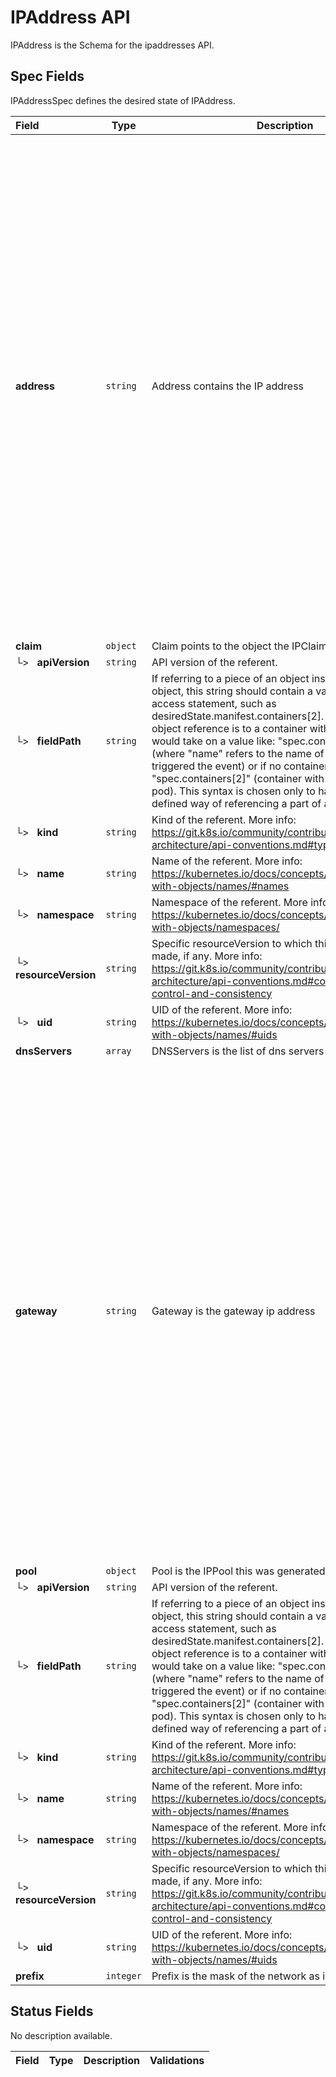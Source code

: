 # IPAddress API

IPAddress is the Schema for the ipaddresses API.

## Spec Fields

IPAddressSpec defines the desired state of IPAddress.

| Field | Type | Description | Validations |
|:---|---|---|---|
|  **address** | `string` | Address contains the IP address | `Pattern=((^((([0-9]\|[1-9][0-9]\|1[0-9]{2}\|2[0-4][0-9]\|25[0-5])\.){3}([0-9]\|[1-9][0-9]\|1[0-9]{2}\|2[0-4][0-9]\|25[0-5]))$)\|(^(([0-9a-fA-F]{1,4}:){7,7}[0-9a-fA-F]{1,4}\|([0-9a-fA-F]{1,4}:){1,7}:\|([0-9a-fA-F]{1,4}:){1,6}:[0-9a-fA-F]{1,4}\|([0-9a-fA-F]{1,4}:){1,5}(:[0-9a-fA-F]{1,4}){1,2}\|([0-9a-fA-F]{1,4}:){1,4}(:[0-9a-fA-F]{1,4}){1,3}\|([0-9a-fA-F]{1,4}:){1,3}(:[0-9a-fA-F]{1,4}){1,4}\|([0-9a-fA-F]{1,4}:){1,2}(:[0-9a-fA-F]{1,4}){1,5}\|[0-9a-fA-F]{1,4}:((:[0-9a-fA-F]{1,4}){1,6})\|:((:[0-9a-fA-F]{1,4}){1,7}\|:))$))` |
|  **claim** | `object` | Claim points to the object the IPClaim was created for. | N/A |
| └>&nbsp;&nbsp; **apiVersion** | `string` | API version of the referent. | N/A |
| └>&nbsp;&nbsp; **fieldPath** | `string` | If referring to a piece of an object instead of an entire object, this string should contain a valid JSON/Go field access statement, such as desiredState.manifest.containers[2]. For example, if the object reference is to a container within a pod, this would take on a value like: "spec.containers{name}" (where "name" refers to the name of the container that triggered the event) or if no container name is specified "spec.containers[2]" (container with index 2 in this pod). This syntax is chosen only to have some well-defined way of referencing a part of an object. | N/A |
| └>&nbsp;&nbsp; **kind** | `string` | Kind of the referent. More info: https://git.k8s.io/community/contributors/devel/sig-architecture/api-conventions.md#types-kinds | N/A |
| └>&nbsp;&nbsp; **name** | `string` | Name of the referent. More info: https://kubernetes.io/docs/concepts/overview/working-with-objects/names/#names | N/A |
| └>&nbsp;&nbsp; **namespace** | `string` | Namespace of the referent. More info: https://kubernetes.io/docs/concepts/overview/working-with-objects/namespaces/ | N/A |
| └>&nbsp;&nbsp; **resourceVersion** | `string` | Specific resourceVersion to which this reference is made, if any. More info: https://git.k8s.io/community/contributors/devel/sig-architecture/api-conventions.md#concurrency-control-and-consistency | N/A |
| └>&nbsp;&nbsp; **uid** | `string` | UID of the referent. More info: https://kubernetes.io/docs/concepts/overview/working-with-objects/names/#uids | N/A |
|  **dnsServers** | `array` | DNSServers is the list of dns servers | N/A |
|  **gateway** | `string` | Gateway is the gateway ip address | `Pattern=((^((([0-9]\|[1-9][0-9]\|1[0-9]{2}\|2[0-4][0-9]\|25[0-5])\.){3}([0-9]\|[1-9][0-9]\|1[0-9]{2}\|2[0-4][0-9]\|25[0-5]))$)\|(^(([0-9a-fA-F]{1,4}:){7,7}[0-9a-fA-F]{1,4}\|([0-9a-fA-F]{1,4}:){1,7}:\|([0-9a-fA-F]{1,4}:){1,6}:[0-9a-fA-F]{1,4}\|([0-9a-fA-F]{1,4}:){1,5}(:[0-9a-fA-F]{1,4}){1,2}\|([0-9a-fA-F]{1,4}:){1,4}(:[0-9a-fA-F]{1,4}){1,3}\|([0-9a-fA-F]{1,4}:){1,3}(:[0-9a-fA-F]{1,4}){1,4}\|([0-9a-fA-F]{1,4}:){1,2}(:[0-9a-fA-F]{1,4}){1,5}\|[0-9a-fA-F]{1,4}:((:[0-9a-fA-F]{1,4}){1,6})\|:((:[0-9a-fA-F]{1,4}){1,7}\|:))$))` |
|  **pool** | `object` | Pool is the IPPool this was generated from. | N/A |
| └>&nbsp;&nbsp; **apiVersion** | `string` | API version of the referent. | N/A |
| └>&nbsp;&nbsp; **fieldPath** | `string` | If referring to a piece of an object instead of an entire object, this string should contain a valid JSON/Go field access statement, such as desiredState.manifest.containers[2]. For example, if the object reference is to a container within a pod, this would take on a value like: "spec.containers{name}" (where "name" refers to the name of the container that triggered the event) or if no container name is specified "spec.containers[2]" (container with index 2 in this pod). This syntax is chosen only to have some well-defined way of referencing a part of an object. | N/A |
| └>&nbsp;&nbsp; **kind** | `string` | Kind of the referent. More info: https://git.k8s.io/community/contributors/devel/sig-architecture/api-conventions.md#types-kinds | N/A |
| └>&nbsp;&nbsp; **name** | `string` | Name of the referent. More info: https://kubernetes.io/docs/concepts/overview/working-with-objects/names/#names | N/A |
| └>&nbsp;&nbsp; **namespace** | `string` | Namespace of the referent. More info: https://kubernetes.io/docs/concepts/overview/working-with-objects/namespaces/ | N/A |
| └>&nbsp;&nbsp; **resourceVersion** | `string` | Specific resourceVersion to which this reference is made, if any. More info: https://git.k8s.io/community/contributors/devel/sig-architecture/api-conventions.md#concurrency-control-and-consistency | N/A |
| └>&nbsp;&nbsp; **uid** | `string` | UID of the referent. More info: https://kubernetes.io/docs/concepts/overview/working-with-objects/names/#uids | N/A |
|  **prefix** | `integer` | Prefix is the mask of the network as integer (max 128) | `Maximum=128` |
## Status Fields

No description available.

| Field | Type | Description | Validations |
|:---|---|---|---|
